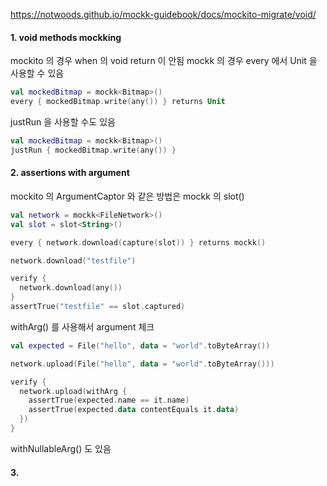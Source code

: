 


https://notwoods.github.io/mockk-guidebook/docs/mockito-migrate/void/


#### 1.  void  methods mockking 
mockito 의 경우 when 의 void return 이 안됨
mockk 의 경우 every 에서 Unit 을 사용할 수 있음
```kotlin
val mockedBitmap = mockk<Bitmap>()
every { mockedBitmap.write(any()) } returns Unit
```
justRun 을 사용할 수도 있음
```kotlin
val mockedBitmap = mockk<Bitmap>()
justRun { mockedBitmap.write(any()) }
```

#### 2. assertions with  argument

mockito 의 ArgumentCaptor 와 같은 방법은 mockk 의 slot()
```kotlin
val network = mockk<FileNetwork>()
val slot = slot<String>()

every { network.download(capture(slot)) } returns mockk()

network.download("testfile")

verify {
  network.download(any())
}
assertTrue("testfile" == slot.captured)
```

withArg() 를 사용해서 argument 체크 
```kotlin
val expected = File("hello", data = "world".toByteArray())

network.upload(File("hello", data = "world".toByteArray()))

verify {
  network.upload(withArg {
    assertTrue(expected.name == it.name)
    assertTrue(expected.data contentEquals it.data)
  })
}
```

withNullableArg() 도 있음

#### 3.  
<!--stackedit_data:
eyJoaXN0b3J5IjpbLTIyMzg2NTE5NSwxNDYzNDMxMjQsMTk4OT
UzODg5NF19
-->